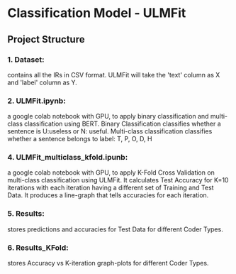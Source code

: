 # Classification Model - ULMFit

## Project Structure
### 1. Dataset: 
contains all the IRs in CSV format. ULMFit will take the 'text' column as X and 'label' column as Y.
### 2. ULMFit.ipynb:
a google colab notebook with GPU, to apply binary classification and  multi-class classification using BERT. Binary Classification classifies whether a sentence is U:useless or N: useful. Multi-class classification classifies whether a sentence belongs to label: T, P, O, D, H
### 4. ULMFit_multiclass_kfold.ipunb: 
a google colab notebook with GPU, to apply K-Fold Cross Validation on multi-class classification using ULMFit. It calculates Test Accuracy for K=10 iterations with each iteration having a different set of Training and Test Data. It produces a line-graph that tells accuracies for each iteration.
### 5. Results: 
stores predictions and accuracies for Test Data for different Coder Types.
### 6. Results_KFold: 
stores Accuracy vs K-iteration graph-plots for different Coder Types.
